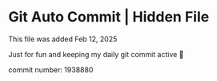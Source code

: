 # Git Auto Commit | Hidden File

This file was added Feb 12, 2025

Just for fun and keeping my daily git commit active 🤪

commit number: 1938880
